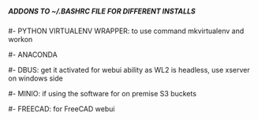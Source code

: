 ##### ADDONS TO ~/.BASHRC FILE FOR DIFFERENT INSTALLS

#- PYTHON VIRTUALENV WRAPPER: to use command mkvirtualenv and workon

#- ANACONDA 

#- DBUS: get it activated for webui ability as WL2 is headless, use xserver on windows side

#- MINIO: if using the software for on premise S3 buckets

#- FREECAD: for FreeCAD webui
